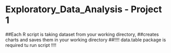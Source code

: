 # Exploratory_Data_Analysis - Project 1
##Each R script is taking dataset from your working directory, 
##creates charts and saves them in your working directory
##!!!! data.table package is required tu run script  !!!!
